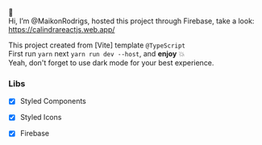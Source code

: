 👋 <br>Hi, I’m @MaikonRodrigs, hosted this project through Firebase, take a look: <br>
https://calindrareactjs.web.app/

This project created from [Vite] template `@TypeScript` <br>
First run `yarn` next `yarn run dev --host`, and **enjoy** 💥 <br>
Yeah, don't forget to use dark mode for your best experience. 

### Libs
- [x] Styled Components <br>
- [x] Styled Icons <br>
- [x] Firebase <br>

